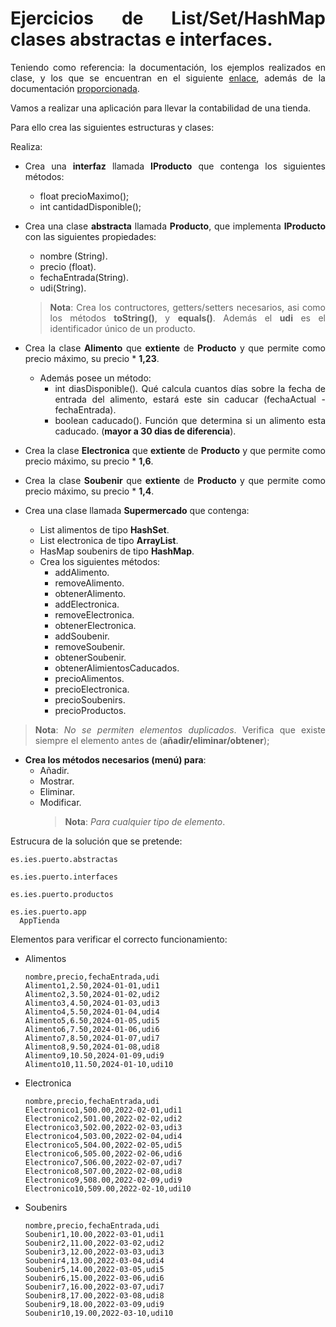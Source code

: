 
<div align="justify">

# Ejercicios de List/Set/HashMap clases abstractas e interfaces.

Teniendo como referencia: la documentación, los ejemplos realizados en clase, y los que se encuentran en el siguiente [enlace](../../Ejemplos/), además de la documentación [proporcionada](../../README.md).

Vamos a realizar una aplicación para llevar la contabilidad de una tienda.

Para ello crea las siguientes estructuras y clases:

Realiza:

- Crea una __interfaz__ llamada __IProducto__ que contenga los siguientes métodos:
  - float precioMaximo();
  - int cantidadDisponible();
- Crea una clase __abstracta__ llamada __Producto__, que implementa __IProducto__ con las siguientes propiedades:
  - nombre (String).
  - precio (float).
  - fechaEntrada(String).
  - udi(String).

  >__Nota__: Crea los contructores, getters/setters necesarios, asi como los métodos __toString()__, y __equals()__. Además el __udi__ es el identificador único de un producto.

- Crea la clase __Alimento__ que __extiente__ de __Producto__ y que permite como precio máximo, su precio * __1,23__.
  - Además posee un método:
    - int diasDisponible(). Qué calcula cuantos días sobre la fecha de entrada del alimento, estará este sin caducar (fechaActual - fechaEntrada).
    - boolean caducado(). Función que determina si un alimento esta caducado. (__mayor a 30 dias de diferencia__).
- Crea la clase __Electronica__ que __extiente__ de __Producto__ y que permite como precio máximo, su precio * __1,6__.
- Crea la clase __Soubenir__ que __extiente__ de __Producto__ y que permite como precio máximo, su precio * __1,4__.
- Crea una clase llamada __Supermercado__ que contenga:
  - List<Alimento> alimentos de tipo __HashSet__.
  - List<Electronica> electronica de tipo __ArrayList__.
  - HasMap<Soubenir> soubenirs de tipo __HashMap__.
  - Crea los siguientes métodos:
    - addAlimento.
    - removeAlimento.
    - obtenerAlimento.
    - addElectronica.
    - removeElectronica.
    - obtenerElectronica.
    - addSoubenir.
    - removeSoubenir.
    - obtenerSoubenir.
    - obtenerAlimientosCaducados.
    - precioAlimentos.
    - precioElectronica.
    - precioSoubenirs.
    - precioProductos.
>__Nota__: _No se permiten elementos duplicados_. Verifica que existe siempre el elemento antes de (__añadir/eliminar/obtener__);

- __Crea los métodos necesarios (menú) para__:
  - Añadir.
  - Mostrar.
  - Eliminar.
  - Modificar.
    >__Nota__: _Para cualquier tipo de elemento_.

Estrucura de la solución que se pretende:

```code
es.ies.puerto.abstractas
  
es.ies.puerto.interfaces
  
es.ies.puerto.productos
  
es.ies.puerto.app
  AppTienda
```

Elementos para verificar el correcto funcionamiento:

- Alimentos
  ```csv
  nombre,precio,fechaEntrada,udi
  Alimento1,2.50,2024-01-01,udi1
  Alimento2,3.50,2024-01-02,udi2
  Alimento3,4.50,2024-01-03,udi3
  Alimento4,5.50,2024-01-04,udi4
  Alimento5,6.50,2024-01-05,udi5
  Alimento6,7.50,2024-01-06,udi6
  Alimento7,8.50,2024-01-07,udi7
  Alimento8,9.50,2024-01-08,udi8
  Alimento9,10.50,2024-01-09,udi9
  Alimento10,11.50,2024-01-10,udi10
  ```

- Electronica
  ```csv
  nombre,precio,fechaEntrada,udi
  Electronico1,500.00,2022-02-01,udi1
  Electronico2,501.00,2022-02-02,udi2
  Electronico3,502.00,2022-02-03,udi3
  Electronico4,503.00,2022-02-04,udi4
  Electronico5,504.00,2022-02-05,udi5
  Electronico6,505.00,2022-02-06,udi6
  Electronico7,506.00,2022-02-07,udi7
  Electronico8,507.00,2022-02-08,udi8
  Electronico9,508.00,2022-02-09,udi9
  Electronico10,509.00,2022-02-10,udi10
  ```

- Soubenirs
  ```csv
  nombre,precio,fechaEntrada,udi
  Soubenir1,10.00,2022-03-01,udi1
  Soubenir2,11.00,2022-03-02,udi2
  Soubenir3,12.00,2022-03-03,udi3
  Soubenir4,13.00,2022-03-04,udi4
  Soubenir5,14.00,2022-03-05,udi5
  Soubenir6,15.00,2022-03-06,udi6
  Soubenir7,16.00,2022-03-07,udi7
  Soubenir8,17.00,2022-03-08,udi8
  Soubenir9,18.00,2022-03-09,udi9
  Soubenir10,19.00,2022-03-10,udi10
  ```


</div>